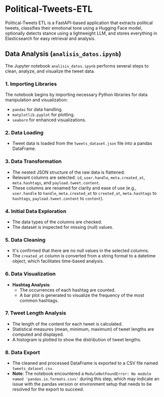 # Political-Tweets-ETL
Political-Tweets ETL is a FastAPI-based application that extracts political tweets, classifies their emotional tone using a Hugging Face model, optionally detects stance using a lightweight LLM, and stores everything in Elasticsearch for easy retrieval and analysis.

## Data Analysis (`analisis_datos.ipynb`)
The Jupyter notebook `analisis_datos.ipynb` performs several steps to clean, analyze, and visualize the tweet data.

### 1. Importing Libraries
The notebook begins by importing necessary Python libraries for data manipulation and visualization:
- `pandas` for data handling.
- `matplotlib.pyplot` for plotting.
- `seaborn` for enhanced visualizations.

### 2. Data Loading
- Tweet data is loaded from the `tweets_dataset.json` file into a pandas DataFrame.

### 3. Data Transformation
- The nested JSON structure of the raw data is flattened.
- Relevant columns are selected: `id`, `user.handle`, `meta.created_at`, `meta.hashtags`, and `payload.tweet.content`.
- These columns are renamed for clarity and ease of use (e.g., `user.handle` to `handle`, `meta.created_at` to `created_at`, `meta.hashtags` to `hashtags`, `payload.tweet.content` to `content`).

### 4. Initial Data Exploration
- The data types of the columns are checked.
- The dataset is inspected for missing (null) values.

### 5. Data Cleaning
- It's confirmed that there are no null values in the selected columns.
- The `created_at` column is converted from a string format to a datetime object, which facilitates time-based analysis.

### 6. Data Visualization
- **Hashtag Analysis**:
    - The occurrences of each hashtag are counted.
    - A bar plot is generated to visualize the frequency of the most common hashtags.

### 7. Tweet Length Analysis
- The length of the content for each tweet is calculated.
- Statistical measures (mean, minimum, maximum) of tweet lengths are computed and displayed.
- A histogram is plotted to show the distribution of tweet lengths.

### 8. Data Export
- The cleaned and processed DataFrame is exported to a CSV file named `tweets_dataset.csv`.
- **Note**: The notebook encountered a `ModuleNotFoundError: No module named 'pandas.io.formats.csvs'` during this step, which may indicate an issue with the pandas version or environment setup that needs to be resolved for the export to succeed.
